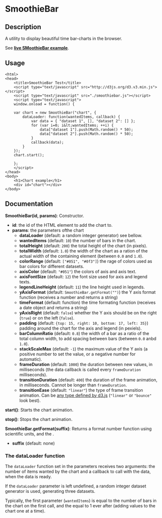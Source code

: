 # SmoothieBar

## Description

A utility to display beautiful time bar-charts in the browser.

See **[live SMoothieBar example](http://htmlpreview.github.com/?http://github.com/davidrapin/SmoothieBar/blob/master/example/index.html)**.


## Usage

	<html>
	<head>
		<title>SmoothieBar Test</title>
		<script type="text/javascript" src="http://d3js.org/d3.v3.min.js"></script>
		<script type="text/javascript" src="./smoothiebar.js"></script>
		<script type="text/javascript">
		window.onload = function() {
		
		var chart = new SmoothieBar("chart", {
			dataLoader: function(wantedItems, callback) {
				var data = { "dataset 1", [], "dataset 2": [] };
				for (var i=0; i&lt;wantedItems; ++i) {
					data["dataset 1"].push(Math.random() * 50);
					data["dataset 2"].push(Math.random() * 50);
				}
				callback(data);
			}
		});
		chart.start();

		};
		</script>
	</head>
	<body>
		<h1>Chart example</h1>
		<div id="chart"></div>
	</body>

## Documentation

**SmoothieBar(id, params)**: Constructor.
 
* **id**: the id of the HTML element to add the chart to.
* **params**: the parameters ofthe chart
  * **dataLoader** (default: a random integer generator) see bellow.
  * **wantedItems** (default: `10`) the number of bars in the chart.
  * **totalHeight** (default: `200`) the total height of the chart (in pixels).
  * **totalWidth** (default: `1.0`) the width of the chart as a ration of the actual width of the containing element (between `0.0` and `1.0`).
  * **colorRange** (default: `["#051", "#0f3"]`) the rage of colors used as bar colors for different datasets.
  * **axisColor** (default: `"#051"`) the colors of axis and axis text.
  * **axisFontSize** (default: `12`) the font size used for axis and legend texts.
  * **legendLineHeight** (default: `11`) the line height used in legends.
  * **yAxisFormat** (default: `SmoothieBar.getFormat("")`) the Y axis format function (receives a number and returns a string)
  * **timeFormat** (default: function) the time formating function (receives a date object and returns a string)
  * **yAxisRight** (default: `false`) whether the Y axis should be on the right (`true`) or on the left (`false`).
  * **padding** (default: `{top: 15, right: 10, bottom: 17, left: 35}`) padding around the chart for the axis and legend (in pexiels).
  * **barColumnRatio** (default: `0.8`) the width of a bar as a ratio of the total column width, to add spacing between bars (between `0.0` anbd `1.0`).
  * **stackScaleMax** (default: `-1`) the maximum value of the Y axis (a positive number to set the value, or a negative number for automatic).
  * **frameDuration** (default: `1000`) the duration between new values, in milliseconds (the data callback is called every `frameDuration` milliseconds).
  * **transitionDuration** (default: `400`) the duration of the frame animation, in milliseconds. Cannot be longer than `frameDuration`.
  * **transitionEase** (default: `"linear"`) the type of frame transition animation. Can be [any type defined by d3.js](https://github.com/mbostock/d3/wiki/Transitions#wiki-d3_ease) (`"linear"` or `"bounce"` look best).

**start()**: Starts the chart animation.

**stop()**: Stops the chart animation.

**SmoothieBar.getFormat(suffix)**: Returns a format number function using scientific units, and the .

* **suffix** (default: none)



### The dataLoader function

The `dataLoader` function set in the parameters receives two arguments: the number of items wanted by the chart and a callback to call with the data, when the data is ready.

If the `dataLoader` parameter is left undefined, a random integer dataset generator is used, generating three datasets.

Typically, the first parameter (`wantedItems`) is equal to the number of bars in the chart on the first call, and the equal to 1 ever after (adding values to the chart one at a time).

